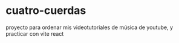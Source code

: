 # cuatro-cuerdas
proyecto para ordenar mis videotutoriales de música de youtube, y practicar con vite react
